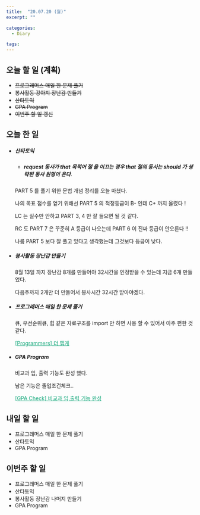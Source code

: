 ```yaml
---
title:  "20.07.20 (월)"
excerpt: ""

categories:
  - Diary

tags:
---
```


## 오늘 할 일 (계획)

- ~~프로그래머스 매일 한 문제 풀기~~
- ~~봉사활동 강아지 장난감 만들기~~
- ~~산타토익~~
- ~~GPA Program~~
- ~~이번주 할 일 갱신~~

## 오늘 한 일

- ##### 산타토익

  - ##### request 동사가 that 목적어 절 을 이끄는 경우 that 절의 동사는 should 가 생략된 동사 원형이 온다.

  PART 5 를 풀기 위한 문법 개념 정리를 오늘 마쳤다.

  나의 목표 점수를 얻기 위해선 PART 5 의 적정등급이 B- 인데 C+ 까지 올렸다 !

  LC 는 실수만 안하고 PART 3, 4 만 잘 들으면 될 것 같다.

  RC 도 PART 7 은 꾸준히 A 등급이 나오는데 PART 6 이 진짜 등급이 안오른다 !!

  나름 PART 5 보다 잘 풀고 있다고 생각했는데 그것보다 등급이 낮다.

- ##### 봉사활동 장난감 만들기

  8월 13일 까지 장난감 8개를 만들어야 32시간을 인정받을 수 있는데 지금 6개 만들었다.

  다음주까지 2개만 더 만들어서 봉사시간 32시간 받아야겠다.

- ##### 프로그래머스 매일 한 문제 풀기

  큐, 우선순위큐, 힙 같은 자료구조를 import 만 하면 사용 할 수 있어서 아주 편한 것 같다.

  <a href="https://nam-ki-bok.github.io/quiz/Quiz_MoreHot/" style="color:#0FA678">[Programmers] 더 맵게</a>
  
- ##### GPA Program

  비교과 입, 출력 기능도 완성 했다.

  남은 기능은 졸업조건체크..

  <a href="https://nam-ki-bok.github.io/gpa_check/GPA_10/" style="color:#0FA678">[GPA Check] 비교과 입,출력 기능 완성</a>


## 내일 할 일

- 프로그래머스 매일 한 문제 풀기
- 산타토익
- GPA Program

## 이번주 할 일

- 프로그래머스 매일 한 문제 풀기
- 산타토익
- 봉사활동 장난감 나머지 만들기
- GPA Program
